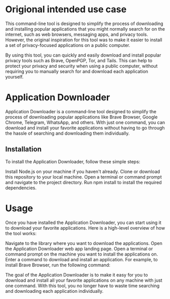 # Origional intended use case
This command-line tool is designed to simplify the process of downloading and installing popular applications that you might normally search for on the internet, such as web browsers, messaging apps, and privacy tools. However, the original inspiration for this tool was to make it easier to install a set of privacy-focused applications on a public computer.

By using this tool, you can quickly and easily download and install popular privacy tools such as Brave, OpenPGP, Tor, and Tails. This can help to protect your privacy and security when using a public computer, without requiring you to manually search for and download each application yourself.
# Application Downloader
Application Downloader is a command-line tool designed to simplify the process of downloading popular applications like Brave Browser, Google Chrome, Telegram, WhatsApp, and others. With just one command, you can download and install your favorite applications without having to go through the hassle of searching and downloading them individually.

## Installation
To install the Application Downloader, follow these simple steps:

Install Node.js on your machine if you haven't already.
Clone or download this repository to your local machine.
Open a terminal or command prompt and navigate to the project directory.
Run npm install to install the required dependencies.


# Usage
Once you have installed the Application Downloader, you can start using it to download your favorite applications. Here is a high-level overview of how the tool works:

Navigate to the library where you want to download the applications.
Open the Application Downloader web app landing page.
Open a terminal or command prompt on the machine you want to install the applications on.
Enter a command to download and install an application.
For example, to install Brave Browser, run the following command:



The goal of the Application Downloader is to make it easy for you to download and install all your favorite applications on any machine with just one command. With this tool, you no longer have to waste time searching and downloading each application individually.

